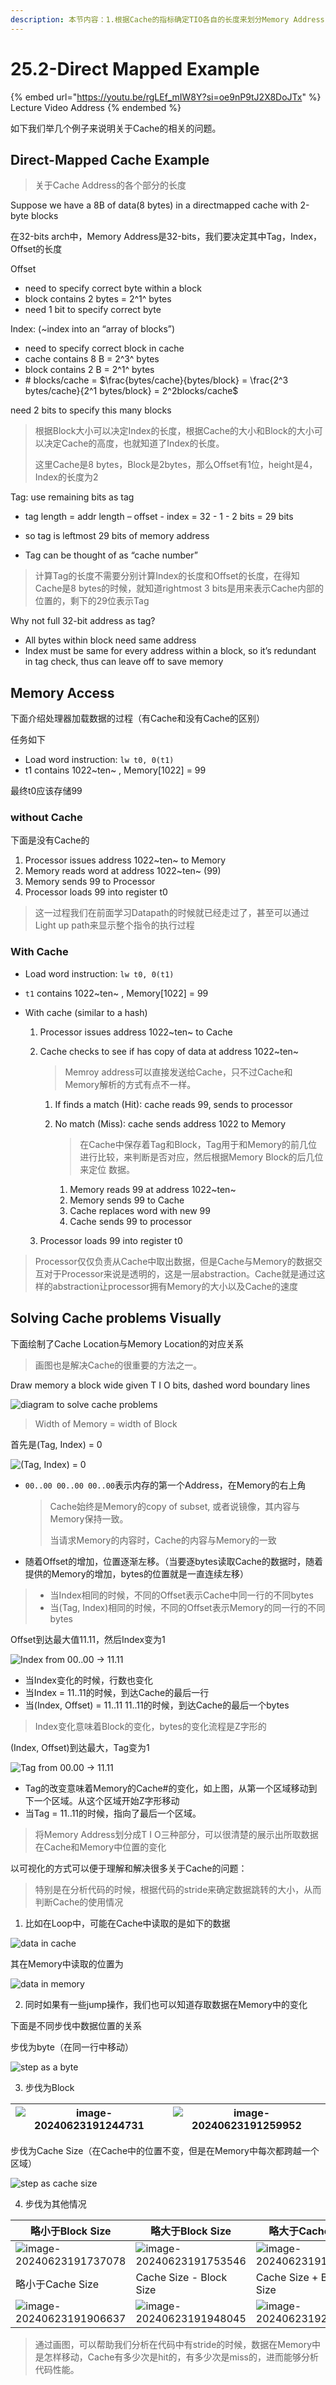 ```yaml
---
description: 本节内容：1.根据Cache的指标确定TIO各自的长度来划分Memory Address；2.lw指令在有无Cache的时候的执行流程；3.使用画图来分析解决有关Cache使用情况的问题；
---
```


# 25.2-Direct Mapped Example

{% embed url="https://youtu.be/rgLEf_mIW8Y?si=oe9nP9tJ2X8DoJTx" %}
Lecture Video Address
{% endembed %}

如下我们举几个例子来说明关于Cache的相关的问题。

## Direct-Mapped Cache Example

> 关于Cache Address的各个部分的长度

Suppose we have a 8B of data(8 bytes) in a directmapped cache with 2-byte blocks

在32-bits arch中，Memory Address是32-bits，我们要决定其中Tag，Index，Offset的长度

Offset

- need to specify correct byte within a block
- block contains 2 bytes = 2^1^ bytes
- need 1 bit to specify correct byte

Index: (~index into an “array of blocks”)

- need to specify correct block in cache
- cache contains 8 B = 2^3^ bytes
- block contains 2 B = 2^1^ bytes
- \# blocks/cache = $\frac{bytes/cache}{bytes/block} = \frac{2^3 bytes/cache}{2^1 bytes/block} = 2^2blocks/cache$

need 2 bits to specify this many blocks

> 根据Block大小可以决定Index的长度，根据Cache的大小和Block的大小可以决定Cache的高度，也就知道了Index的长度。
>
> 这里Cache是8 bytes，Block是2bytes，那么Offset有1位，height是4，Index的长度为2

Tag: use remaining bits as tag

- tag length = addr length – offset - index = 32 - 1 - 2 bits = 29 bits

- so tag is leftmost 29 bits of memory address
- Tag can be thought of as “cache number”

> 计算Tag的长度不需要分别计算Index的长度和Offset的长度，在得知Cache是8 bytes的时候，就知道rightmost 3  bits是用来表示Cache内部的位置的，剩下的29位表示Tag

Why not full 32-bit address as tag?

- All bytes within block need same address
- Index must be same for every address within a block, so it’s redundant in tag check, thus can leave off to save memory

## Memory Access

下面介绍处理器加载数据的过程（有Cache和没有Cache的区别）

任务如下

- Load word instruction: `lw t0, 0(t1)`
- t1 contains 1022~ten~ , Memory[1022] = 99

最终t0应该存储99

### without Cache

下面是没有Cache的

1. Processor issues address 1022~ten~ to Memory
2. Memory reads word at address 1022~ten~ (99)
3. Memory sends 99 to Processor
4. Processor loads 99 into register t0

> 这一过程我们在前面学习Datapath的时候就已经走过了，甚至可以通过Light up path来显示整个指令的执行过程

### With Cache

- Load word instruction: `lw t0, 0(t1)`

- `t1` contains 1022~ten~ , Memory[1022] = 99

- With cache (similar to a hash)
    1. Processor issues address 1022~ten~ to Cache
    
    2. Cache checks to see if has copy of data at address 1022~ten~
    
        > Memroy address可以直接发送给Cache，只不过Cache和Memory解析的方式有点不一样。
    
        1. If finds a match (Hit): cache reads 99, sends to processor
    
        2. No match (Miss): cache sends address 1022 to Memory
    
            > 在Cache中保存着Tag和Block，Tag用于和Memory的前几位进行比较，来判断是否对应，然后根据Memory Block的后几位来定位 数据。
    
            1. Memory reads 99 at address 1022~ten~
            2. Memory sends 99 to Cache
            3. Cache replaces word with new 99
            4. Cache sends 99 to processor
    
    3. Processor loads 99 into register t0

> Processor仅仅负责从Cache中取出数据，但是Cache与Memory的数据交互对于Processor来说是透明的，这是一层abstraction。Cache就是通过这样的abstraction让processor拥有Memory的大小以及Cache的速度

## Solving Cache problems Visually

下面绘制了Cache Location与Memory Location的对应关系

> 画图也是解决Cache的很重要的方法之一。

Draw memory a block wide given T I O bits, dashed word boundary lines

![diagram to solve cache problems](.image/image-20240623184507595.png)

> Width of Memory = width of Block

首先是(Tag, Index) = 0

![(Tag, Index) = 0](.image/image-20240623184956759.png)

- `00..00 00..00 00..00`表示内存的第一个Address，在Memory的右上角

    > Cache始终是Memory的copy of subset, 或者说镜像，其内容与Memory保持一致。
    >
    > 当请求Memory的内容时，Cache的内容与Memory的一致

- 随着Offset的增加，位置逐渐左移。（当要逐bytes读取Cache的数据时，随着提供的Memory的增加，bytes的位置就是一直连续左移）

> - 当Index相同的时候，不同的Offset表示Cache中同一行的不同bytes
> - 当(Tag, Index)相同的时候，不同的Offset表示Memory的同一行的不同bytes

Offset到达最大值11.11，然后Index变为1

![Index from 00..00 → 11.11](.image/image-20240623185229097.png)

- 当Index变化的时候，行数也变化
- 当Index = 11..11的时候，到达Cache的最后一行
- 当(Index, Offset) = 11..11 11..11的时候，到达Cache的最后一个bytes

> Index变化意味着Block的变化，bytes的变化流程是Z字形的

(Index, Offset)到达最大，Tag变为1

![Tag from 00.00 → 11.11](.image/image-20240623185440601.png)

- Tag的改变意味着Memory的Cache#的变化，如上图，从第一个区域移动到下一个区域。从这个区域开始Z字形移动
- 当Tag = 11..11的时候，指向了最后一个区域。

> 将Memory Address划分成T I O三种部分，可以很清楚的展示出所取数据在Cache和Memory中位置的变化

以可视化的方式可以便于理解和解决很多关于Cache的问题：

> 特别是在分析代码的时候，根据代码的stride来确定数据跳转的大小，从而判断Cache的使用情况

1. 比如在Loop中，可能在Cache中读取的是如下的数据

![data in cache](.image/image-20240623190737306.png)

其在Memory中读取的位置为

![data in memory](.image/image-20240623190837051.png)

2. 同时如果有一些jump操作，我们也可以知道存取数据在Memory中的变化

下面是不同步伐中数据位置的关系

步伐为byte（在同一行中移动）

![step as a byte](.image/image-20240623191206413.png)

3. 步伐为Block

| ![image-20240623191244731](.image/image-20240623191244731.png) | ![image-20240623191259952](.image/image-20240623191259952.png) |
| ------------------------------------------------------------ | ------------------------------------------------------------ |

步伐为Cache Size（在Cache中的位置不变，但是在Memory中每次都跨越一个区域）

![step as cache size](.image/image-20240623191326761.png)

4. 步伐为其他情况

| 略小于Block Size                                             | 略大于Block Size                                             | 略大于Cache Size                                             |
| ------------------------------------------------------------ | ------------------------------------------------------------ | ------------------------------------------------------------ |
| ![image-20240623191737078](.image/image-20240623191737078.png) | ![image-20240623191753546](.image/image-20240623191753546.png) | ![image-20240623191839732](.image/image-20240623191839732.png) |
| 略小于Cache Size                                             | Cache Size - Block Size                                      | Cache Size + Block Size                                      |
| ![image-20240623191906637](.image/image-20240623191906637.png) | ![image-20240623191948045](.image/image-20240623191948045.png) | ![image-20240623192029603](.image/image-20240623192029603.png) |

> 通过画图，可以帮助我们分析在代码中有stride的时候，数据在Memory中是怎样移动，Cache有多少次是hit的，有多少次是miss的，进而能够分析代码性能。
